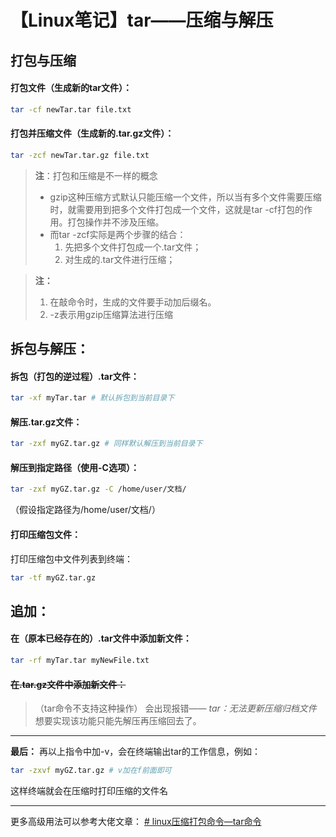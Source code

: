 ﻿# 【Linux笔记】tar——压缩与解压

## 打包与压缩

#### 打包文件（生成新的tar文件）：
```bash
tar -cf newTar.tar file.txt
```


#### 打包并压缩文件（生成新的.tar.gz文件）：  
```bash
tar -zcf newTar.tar.gz file.txt  
```

> **注**：打包和压缩是不一样的概念
> - gzip这种压缩方式默认只能压缩一个文件，所以当有多个文件需要压缩时，就需要用到把多个文件打包成一个文件，这就是tar -cf打包的作用。打包操作并不涉及压缩。
> - 而tar -zcf实际是两个步骤的结合：
> 	1. 先把多个文件打包成一个.tar文件；
> 	2. 对生成的.tar文件进行压缩；


> **注：** 
> 1. 在敲命令时，生成的文件要手动加后缀名。
> 2. -z表示用gzip压缩算法进行压缩

## 拆包与解压：

#### 拆包（打包的逆过程）.tar文件：
```bash
tar -xf myTar.tar # 默认拆包到当前目录下
```

#### 解压.tar.gz文件：
```bash
tar -zxf myGZ.tar.gz # 同样默认解压到当前目录下
```
#### 解压到指定路径（使用-C选项）：
```bash
tar -zxf myGZ.tar.gz -C /home/user/文档/
```
（假设指定路径为/home/user/文档/）

#### 打印压缩包文件：

打印压缩包中文件列表到终端：
```bash
tar -tf myGZ.tar.gz
```

## 追加：

#### 在（原本已经存在的）.tar文件中添加新文件：
```bash
tar -rf myTar.tar myNewFile.txt
```
#### ~~在.tar.gz文件中添加新文件：~~

>（tar命令不支持这种操作）
> 会出现报错—— *tar：无法更新压缩归档文件* 
> 想要实现该功能只能先解压再压缩回去了。

---

**最后：** 再以上指令中加-v，会在终端输出tar的工作信息，例如：
```bash
tar -zxvf myGZ.tar.gz # v加在f前面即可
```
这样终端就会在压缩时打印压缩的文件名

---
更多高级用法可以参考大佬文章： [# linux压缩打包命令—tar命令](https://zhuanlan.zhihu.com/p/109665217)






